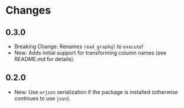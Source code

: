 # Changes

## 0.3.0
* Breaking Change: Renames `read_graphql` to `execute`!
* New: Adds initial support for transforming column names (see README.md for details).

## 0.2.0
* New: Use `orjson` serialization if the package is installed (otherwise continues to use `json`).
